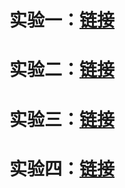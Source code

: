# 

# 实验一：[链接](https://github.com/zhengjianjian/Android/tree/master/Experiment_1)

# 实验二：[链接](https://github.com/zhengjianjian/Android/tree/master/Experiment_2)

# 实验三：[链接](https://github.com/zhengjianjian/Android/tree/master/Experiment_3)

# 实验四：[链接](https://github.com/zhengjianjian/Android/tree/master/Experiment_4)

